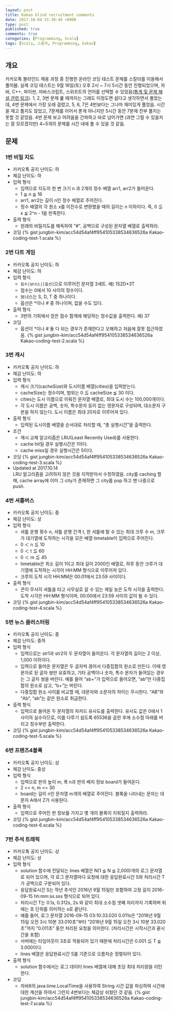 ```yaml
---
layout: post
title: Kakao blind recruitment comments
date: 2017-10-04 15:30:49 +0900
type: post
published: true
comments: true
categories: [Programming, Scala]
tags: [Scala, 스칼라, Programming, kakao]
---
```


## 개요 
카카오톡 블라인드 채용 과정 중 진행한 온라인 코딩 테스트 문제를 스칼라를 이용해서 풀어봄.
실제 코딩 테스트는 9월 16일(토) 오후 2시 ~ 7시 5시간 동안 진행되었으며, 
자바, C++, 파이썬, 자바스크립트, 스위프트의 언어를 선택할 수 있었음([통계 및 문제 해설 관련 링크](http://tech.kakao.com/2017/09/27/kakao-blind-recruitment-round-1/)). 
1, 2, 3번 문제 풅 때까지는 그래도 이정도면 쉽다고 생각하면서 풀었는데, 
4번 문제에서 가장 오래 걸렸고, 5, 6, 7은 4번보다는 그나마 재미있게 풀었음.
시간을 재고 풀지도 않았고, 7문제를 이어서 푼게 아니지만 5시간 동안 7문제 전부 풀지는 못할 것 같았음.
4번 문제 보고 어려움을 간파하고 바로 넘어가면 (과연 그럴 수 있을지는 잘 모르겠지만) 
4~5개의 문제를 시간 내에 풀 수 있을 것 같음.

## 문제

### 1번 비밀 지도
- 카카오톡 공지 난이도: 하
- 체감 난이도: 하
- 입력 형식
    + 입력으로 지도의 한 변 크기 n 과 2개의 정수 배열 arr1, arr2가 들어온다.
    + 1 ≦ n ≦ 16
    + arr1, arr2는 길이 n인 정수 배열로 주어진다.
    + 정수 배열의 각 원소 x를 이진수로 변환했을 때의 길이는 n 이하이다. 즉, 0 ≦ x ≦ 2^n - 1을 만족한다.
- 출력 형식
    + 원래의 비밀지도를 해독하여 "#", 공백으로 구성된 문자열 배열로 출력하라.
- 코딩
{% gist jungbin-kim/acc54d54af4ff954105338534636526a Kakao-coding-test-1.scala %}

### 2번 다트 게임
- 카카오톡 공지 난이도: 하
- 체감 난이도: 하
- 입력 형식
    + `점수|보너스|[옵션]`으로 이루어진 문자열 3세트. 예) 1S2D*3T
    + 점수는 0에서 10 사이의 정수이다.
    + 보너스는 S, D, T 중 하나이다.
    + 옵선은 *이나 # 중 하나이며, 없을 수도 있다.
- 출력 형식
    + 3번의 기회에서 얻은 점수 합계에 해당하는 정수값을 출력한다. 예) 37
- 코딩
    + 옵션이 *이나 # 둘 다 되는 경우가 존재한다고 오해하고 처음에 잘못 접근하였음.
{% gist jungbin-kim/acc54d54af4ff954105338534636526a Kakao-coding-test-2.scala %}

### 3번 캐시
- 카카오톡 공지 난이도: 하
- 체감 난이도: 하
- 입력 형식
    + 캐시 크기(cacheSize)와 도시이름 배열(cities)을 입력받는다.
    + cacheSize는 정수이며, 범위는 0 ≦ cacheSize ≦ 30 이다.
    + cities는 도시 이름으로 이뤄진 문자열 배열로, 최대 도시 수는 100,000개이다.
    + 각 도시 이름은 공백, 숫자, 특수문자 등이 없는 영문자로 구성되며, 대소문자 구분을 하지 않는다. 도시 이름은 최대 20자로 이루어져 있다.
- 출력 형식
    + 입력된 도시이름 배열을 순서대로 처리할 때, “총 실행시간”을 출력한다.
- 조건
    + 캐시 교체 알고리즘은 LRU(Least Recently Used)를 사용한다.
    + cache hit일 경우 실행시간은 1이다.
    + cache miss일 경우 실행시간은 5이다.
- 코딩
{% gist jungbin-kim/acc54d54af4ff954105338534636526a Kakao-coding-test-3.scala %}
- Updated at 2017.10.14 <br />
LRU 알고리즘을 고려하지 않은 것을 지적받아서 수정하였음. 
city를 caching 할 때, cache array에 이미 그 city가 존재하면 그 city를 pop 하고 맨 나중으로 push.   

### 4번 셔틀버스
- 카카오톡 공지 난이도: 중
- 체감 난이도: 상
- 입력 형식
    + 셔틀 운행 횟수 n, 셔틀 운행 간격 t, 한 셔틀에 탈 수 있는 최대 크루 수 m, 크루가 대기열에 도착하는 시각을 모은 배열 timetable이 입력으로 주어진다.
    + 0 ＜ n ≦ 10
    + 0 ＜ t ≦ 60
    + 0 ＜ m ≦ 45
    + timetable은 최소 길이 1이고 최대 길이 2000인 배열로, 하루 동안 크루가 대기열에 도착하는 시각이 HH:MM 형식으로 이루어져 있다.
    + 크루의 도착 시각 HH:MM은 00:01에서 23:59 사이이다.
- 출력 형식
    + 콘이 무사히 셔틀을 타고 사무실로 갈 수 있는 제일 늦은 도착 시각을 출력한다. 도착 시각은 HH:MM 형식이며, 00:00에서 23:59 사이의 값이 될 수 있다.
- 코딩
{% gist jungbin-kim/acc54d54af4ff954105338534636526a Kakao-coding-test-4.scala %}

### 5번 뉴스 클러스터링
- 카카오톡 공지 난이도: 중
- 체감 난이도: 중하
- 입력 형식
    + 입력으로는 str1과 str2의 두 문자열이 들어온다. 각 문자열의 길이는 2 이상, 1,000 이하이다.
    + 입력으로 들어온 문자열은 두 글자씩 끊어서 다중집합의 원소로 만든다. 이때 영문자로 된 글자 쌍만 유효하고, 기타 공백이나 숫자, 특수 문자가 들어있는 경우는 그 글자 쌍을 버린다. 예를 들어 “ab+”가 입력으로 들어오면, “ab”만 다중집합의 원소로 삼고, “b+”는 버린다.
    + 다중집합 원소 사이를 비교할 때, 대문자와 소문자의 차이는 무시한다. “AB”와 “Ab”, “ab”는 같은 원소로 취급한다.
- 출력 형식
    + 입력으로 들어온 두 문자열의 자카드 유사도를 출력한다. 유사도 값은 0에서 1 사이의 실수이므로, 이를 다루기 쉽도록 65536을 곱한 후에 소수점 아래를 버리고 정수부만 출력한다.
- 코딩
{% gist jungbin-kim/acc54d54af4ff954105338534636526a Kakao-coding-test-5.scala %}

### 6번 프렌즈4블록
- 카카오톡 공지 난이도: 상
- 체감 난이도: 중상
- 입력 형식
    + 입력으로 판의 높이 m, 폭 n과 판의 배치 정보 board가 들어온다.
    + 2 <= n, m <= 30
    + board는 길이 n인 문자열 m개의 배열로 주어진다. 블록을 나타내는 문자는 대문자 A에서 Z가 사용된다.
- 출력 형식
    + 입력으로 주어진 판 정보를 가지고 몇 개의 블록이 지워질지 출력하라.
- 코딩
{% gist jungbin-kim/acc54d54af4ff954105338534636526a Kakao-coding-test-6.scala %}

### 7번 추석 트래픽
- 카카오톡 공지 난이도: 상
- 체감 난이도: 상
- 입력 형식
    + solution 함수에 전달되는 lines 배열은 N(1 ≦ N ≦ 2,000)개의 로그 문자열로 되어 있으며, 각 로그 문자열마다 요청에 대한 응답완료시간 S와 처리시간 T가 공백으로 구분되어 있다.
    + 응답완료시간 S는 작년 추석인 2016년 9월 15일만 포함하여 고정 길이 2016-09-15 hh:mm:ss.sss 형식으로 되어 있다.
    + 처리시간 T는 0.1s, 0.312s, 2s 와 같이 최대 소수점 셋째 자리까지 기록하며 뒤에는 초 단위를 의미하는 s로 끝난다.
    + 예를 들어, 로그 문자열 2016-09-15 03:10:33.020 0.011s은 “2016년 9월 15일 오전 3시 10분 33.010초”부터 “2016년 9월 15일 오전 3시 10분 33.020초”까지 “0.011초” 동안 처리된 요청을 의미한다. (처리시간은 시작시간과 끝시간을 포함)
    + 서버에는 타임아웃이 3초로 적용되어 있기 때문에 처리시간은 0.001 ≦ T ≦ 3.000이다.
    + lines 배열은 응답완료시간 S를 기준으로 오름차순 정렬되어 있다.
- 출력 형식
    + solution 함수에서는 로그 데이터 lines 배열에 대해 초당 최대 처리량을 리턴한다.
- 코딩
    + 자바8의 java.time.LocalTime을 사용하여 String 시간 값을 파싱하여 시간에 대한 계산을 하여서 그런지 4번보다는 체감상 쉬웠던 것 같음.
{% gist jungbin-kim/acc54d54af4ff954105338534636526a Kakao-coding-test-7.scala %}

